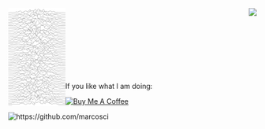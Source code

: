 
<img height="200" align="left" src="https://raw.githubusercontent.com/marcosci/marcosci/main/joy_lines.svg">

<img height="150" align="right" src="https://raw.githubusercontent.com/marcosci/marcosci/main/header.gif">

<br>
<br>
<br>
<br>

<br>
<br>
<br>
<br>


If you like what I am doing:

 <a href="https://www.buymeacoffee.com/marcosci" target="_blank"><img src="https://cdn.buymeacoffee.com/buttons/v2/default-yellow.png" alt="Buy Me A Coffee" style="height: 10% !important;width: 20% !important;" ></a>

<img src="https://komarev.com/ghpvc/?username=marcosci" alt="https://github.com/marcosci" />
